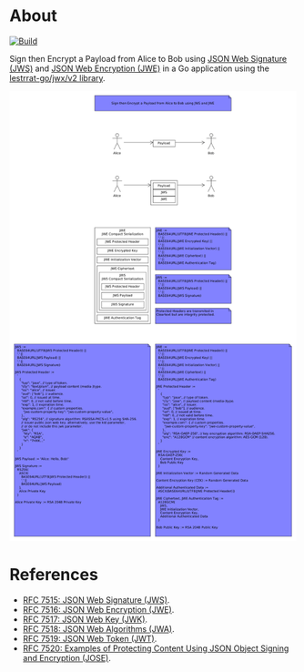 # About

[![Build](https://github.com/rgl/jws-jwe-go-example/actions/workflows/build.yml/badge.svg)](https://github.com/rgl/jws-jwe-go-example/actions/workflows/build.yml)

Sign then Encrypt a Payload from Alice to Bob using [JSON Web Signature (JWS)](https://datatracker.ietf.org/doc/html/rfc7515) and [JSON Web Encryption (JWE)](https://datatracker.ietf.org/doc/html/rfc7516) in a Go application using the [lestrrat-go/jwx/v2 library](https://github.com/lestrrat-go/jwx).

![diagram](diagram.png)

# References

* [RFC 7515: JSON Web Signature (JWS)](https://datatracker.ietf.org/doc/html/rfc7515).
* [RFC 7516: JSON Web Encryption (JWE)](https://datatracker.ietf.org/doc/html/rfc7516).
* [RFC 7517: JSON Web Key (JWK)](https://datatracker.ietf.org/doc/html/rfc7517).
* [RFC 7518: JSON Web Algorithms (JWA)](https://datatracker.ietf.org/doc/html/rfc7518).
* [RFC 7519: JSON Web Token (JWT)](https://datatracker.ietf.org/doc/html/rfc7519).
* [RFC 7520: Examples of Protecting Content Using JSON Object Signing and Encryption (JOSE)](https://datatracker.ietf.org/doc/html/rfc7520).
